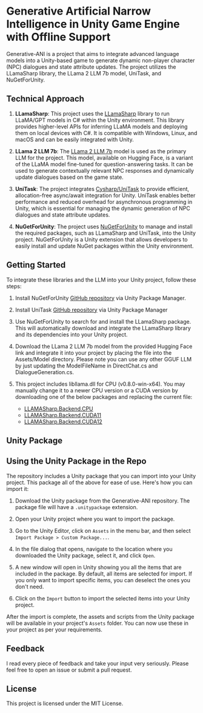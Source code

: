 # Generative Artificial Narrow Intelligence in Unity Game Engine with Offline Support

Generative-ANI is a project that aims to integrate advanced language models into a Unity-based game to generate dynamic non-player character (NPC) dialogues and state attribute updates. The project utilizes the LLamaSharp library, the LLama 2 LLM 7b model, UniTask, and NuGetForUnity.

## Technical Approach

1. **LLamaSharp**: This project uses the [LLamaSharp](https://github.com/SciSharp/LLamaSharp) library to run LLaMA/GPT models in C# within the Unity environment. This library provides higher-level APIs for inferring LLaMA models and deploying them on local devices with C#. It is compatible with Windows, Linux, and macOS and can be easily integrated with Unity.

2. **LLama 2 LLM 7b**: The [LLama 2 LLM 7b](https://huggingface.co/TheBloke/llama-2-7B-Guanaco-QLoRA-GGUF/blob/main/llama-2-7b-guanaco-qlora.Q4_K_M.gguf) model is used as the primary LLM for the project. This model, available on Hugging Face, is a variant of the LLaMA model fine-tuned for question-answering tasks. It can be used to generate contextually relevant NPC responses and dynamically update dialogues based on the game state.

3. **UniTask**: The project integrates [Cysharp/UniTask](https://github.com/Cysharp/UniTask) to provide efficient, allocation-free async/await integration for Unity. UniTask enables better performance and reduced overhead for asynchronous programming in Unity, which is essential for managing the dynamic generation of NPC dialogues and state attribute updates.

4. **NuGetForUnity**: The project uses [NuGetForUnity](https://github.com/GlitchEnzo/NuGetForUnity) to manage and install the required packages, such as LLamaSharp and UniTask, into the Unity project. NuGetForUnity is a Unity extension that allows developers to easily install and update NuGet packages within the Unity environment.

## Getting Started

To integrate these libraries and the LLM into your Unity project, follow these steps:

1. Install NuGetForUnity [GitHub repository](https://github.com/GlitchEnzo/NuGetForUnity) via Unity Package Manager.

2. Install UniTask [GitHub repository](https://github.com/Cysharp/UniTask) via Unity Package Manager

3. Use NuGetForUnity to search for and install the LLamaSharp package. This will automatically download and integrate the LLamaSharp library and its dependencies into your Unity project.

4. Download the LLama 2 LLM 7b model from the provided Hugging Face link and integrate it into your project by placing the file into the Assets/Model directory. Please note you can use any other GGUF LLM by just updating the ModelFileName in DirectChat.cs and DialogueGeneration.cs.

5. This project includes libllama.dll for CPU (v0.8.0-win-x64). You may manually change it to a newer CPU version or a CUDA version by downloading one of the below packages and replacing the current file:
   - [LLAMASharp.Backend.CPU](https://www.nuget.org/packages/LLAMASharp.Backend.CPU/)
   - [LLAMASharp.Backend.CUDA11](https://www.nuget.org/packages/LLAMASharp.Backend.CUDA11/)
   - [LLAMASharp.Backend.CUDA12](https://www.nuget.org/packages/LLAMASharp.Backend.CUDA12/)

## Unity Package

## Using the Unity Package in the Repo

The repository includes a Unity package that you can import into your Unity project. This package all of the above for ease of use. Here's how you can import it:

1. Download the Unity package from the Generative-ANI repository. The package file will have a `.unitypackage` extension.

2. Open your Unity project where you want to import the package.

3. Go to the Unity Editor, click on `Assets` in the menu bar, and then select `Import Package > Custom Package...`.

4. In the file dialog that opens, navigate to the location where you downloaded the Unity package, select it, and click `Open`.

5. A new window will open in Unity showing you all the items that are included in the package. By default, all items are selected for import. If you only want to import specific items, you can deselect the ones you don't need.

6. Click on the `Import` button to import the selected items into your Unity project.

After the import is complete, the assets and scripts from the Unity package will be available in your project's `Assets` folder. You can now use these in your project as per your requirements.

## Feedback

I read every piece of feedback and take your input very seriously. Please feel free to open an issue or submit a pull request.

## License

This project is licensed under the MIT License.

